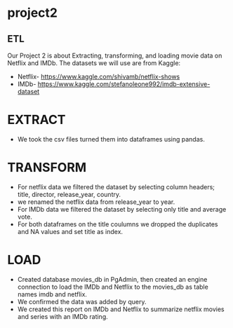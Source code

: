# project2
## ETL
Our Project 2 is about Extracting, transforming, and loading movie data on Netflix and IMDb. 
The datasets we will use are from Kaggle:

*	Netflix- https://www.kaggle.com/shivamb/netflix-shows
*	IMDb- https://www.kaggle.com/stefanoleone992/imdb-extensive-dataset 

# EXTRACT
* We took the csv files turned them into dataframes using pandas. 
# TRANSFORM
* For netflix data we filtered the dataset by selecting column headers; title, director, release_year, country.
* we renamed the netflix data from release_year to year.
* For IMDb data we filtered the dataset by selecting only title and average vote.
* For both dataframes on the title coulumns we dropped the duplicates and NA values and set title as index.
# LOAD
* Created database movies_db in PgAdmin, then created an engine connection to load the IMDb and Netflix to the movies_db as table names imdb and netflix.
* We confirmed the data was added by query.
* We created this report on IMDb and Netflix to summarize netflix movies and series with an IMDb rating.
